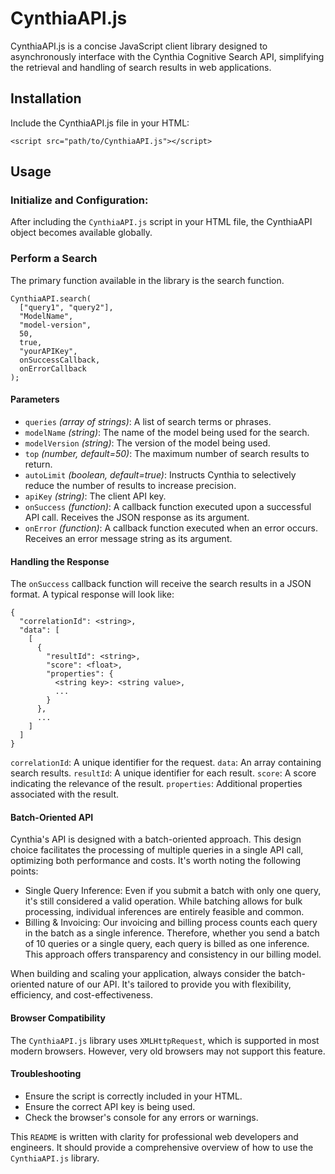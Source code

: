# CynthiaAPI.js
CynthiaAPI.js is a concise JavaScript client library designed to asynchronously interface with the Cynthia Cognitive Search API, simplifying the retrieval and handling of search results in web applications.

## Installation
Include the CynthiaAPI.js file in your HTML:

```
<script src="path/to/CynthiaAPI.js"></script>
```

## Usage

### Initialize and Configuration:
After including the `CynthiaAPI.js` script in your HTML file, the CynthiaAPI object becomes available globally. 
   

### Perform a Search
The primary function available in the library is the search function.

```
CynthiaAPI.search(
  ["query1", "query2"],
  "ModelName", 
  "model-version", 
  50, 
  true, 
  "yourAPIKey", 
  onSuccessCallback, 
  onErrorCallback
);
```

#### Parameters

- `queries` *(array of strings)*: A list of search terms or phrases.
- `modelName` *(string)*: The name of the model being used for the search.
- `modelVersion` *(string)*: The version of the model being used.
- `top` *(number, default=50)*: The maximum number of search results to return.
- `autoLimit` *(boolean, default=true)*: Instructs Cynthia to selectively reduce the number of results to increase precision.
- `apiKey` *(string)*: The client API key.
- `onSuccess` *(function)*: A callback function executed upon a successful API call. Receives the JSON response as its argument.
- `onError` *(function)*: A callback function executed when an error occurs. Receives an error message string as its argument.

#### Handling the Response
The `onSuccess` callback function will receive the search results in a JSON format. A typical response will look like:

```
{
  "correlationId": <string>,
  "data": [
    [
      {
        "resultId": <string>,
        "score": <float>,
        "properties": { 
          <string key>: <string value>,
          ...
        }
      },
      ...
    ]
  ]
}
```
`correlationId`: A unique identifier for the request.
`data`: An array containing search results.
`resultId`: A unique identifier for each result.
`score`: A score indicating the relevance of the result.
`properties`: Additional properties associated with the result.

#### Batch-Oriented API
Cynthia's API is designed with a batch-oriented approach. This design choice facilitates the processing of multiple queries in a single API call, optimizing both performance and costs. It's worth noting the following points:

- Single Query Inference: Even if you submit a batch with only one query, it's still considered a valid operation. While batching allows for bulk processing, individual inferences are entirely feasible and common.
- Billing & Invoicing: Our invoicing and billing process counts each query in the batch as a single inference. Therefore, whether you send a batch of 10 queries or a single query, each query is billed as one inference. This approach offers transparency and consistency in our billing model.

When building and scaling your application, always consider the batch-oriented nature of our API. It's tailored to provide you with flexibility, efficiency, and cost-effectiveness.

#### Browser Compatibility
The `CynthiaAPI.js` library uses `XMLHttpRequest`, which is supported in most modern browsers. However, very old browsers may not support this feature.

#### Troubleshooting
- Ensure the script is correctly included in your HTML.
- Ensure the correct API key is being used.
- Check the browser's console for any errors or warnings.

This `README` is written with clarity for professional web developers and engineers. It should provide a comprehensive overview of how to use the `CynthiaAPI.js` library.